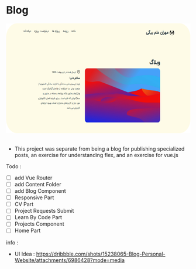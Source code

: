 # Blog

<div align="center">
        <img src="src\assets\Images\Screen Shot.png" 
        alt="this is a photo" width="600" height="300">
        <br>
        </div>
<br>

- This project was separate from being a blog for publishing specialized posts, an exercise for understanding flex, and an exercise for vue.js

Todo :
- [ ] add Vue Router
- [ ] add Content Folder
- [ ] add Blog Component
- [ ] Responsive Part
- [ ] CV Part
- [ ] Project Requests Submit
- [ ] Learn By Code Part
- [ ] Projects Component
- [ ] Home Part

info :
- UI Idea : https://dribbble.com/shots/15238065-Blog-Personal-Website/attachments/6986428?mode=media

